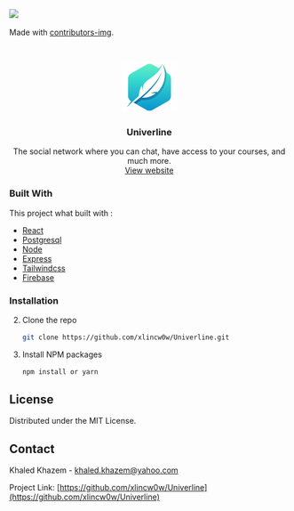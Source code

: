 <!--
*** Thanks for checking out the Best-README-Template. If you have a suggestion
*** that would make this better, please fork the repo and create a pull request
*** or simply open an issue with the tag "enhancement".
*** Thanks again! Now go create something AMAZING! :D
-->



<!-- PROJECT SHIELDS -->
<!--
*** I'm using markdown "reference style" links for readability.
*** Reference links are enclosed in brackets [ ] instead of parentheses ( ).
*** See the bottom of this document for the declaration of the reference variables
*** for contributors-url, forks-url, etc. This is an optional, concise syntax you may use.
*** https://www.markdownguide.org/basic-syntax/#reference-style-links
-->

<a href="https://github.com/xlincw0w/Univerline/graphs/contributors">
  <img src="https://contrib.rocks/image?repo=xlincw0w/Univerline" />
</a>

Made with [contributors-img](https://contrib.rocks).


<!-- PROJECT LOGO -->
<br />
<p align="center">
  <a href="https://github.com/othneildrew/Best-README-Template">
    <img src="src/Assets/Images/plume1.jpg" alt="Logo" width="100" height="90">
  </a>

  <h3 align="center">Univerline</h3>

  <p align="center">
    The social network where you can chat,
    have access to your courses, and much more.
    <br />
    <a href="https://univerline.herokuapp.com">View website</a>
  </p>
</p>


<!-- ABOUT THE PROJECT -->
<!--
## About The Project
There are many great README templates available on GitHub, however, I didn't find one that really suit my needs so I created this enhanced one. I want to create a README template so amazing that it'll be the last one you ever need -- I think this is it.

Here's why:
* Your time should be focused on creating something amazing. A project that solves a problem and helps others
* You shouldn't be doing the same tasks over and over like creating a README from scratch
* You should element DRY principles to the rest of your life :smile:

Of course, no one template will serve all projects since your needs may be different. So I'll be adding more in the near future. You may also suggest changes by forking this repo and creating a pull request or opening an issue. Thanks to all the people have have contributed to expanding this template!

A list of commonly used resources that I find helpful are listed in the acknowledgements.
-->

### Built With

This project what built with :
* [React](https://fr.reactjs.org/)
* [Postgresql](https://www.postgresql.org/)
* [Node](https://nodejs.org/en/)
* [Express](https://expressjs.com/)
* [Tailwindcss](https://tailwindcss.com/)
* [Firebase](https://firebase.google.com/)

### Installation

2. Clone the repo
   ```sh
   git clone https://github.com/xlincw0w/Univerline.git
   ```
3. Install NPM packages
   ```sh
   npm install or yarn
   ```

<!-- LICENSE -->
## License
Distributed under the MIT License.



<!-- CONTACT -->
## Contact

Khaled Khazem - khaled.khazem@yahoo.com

Project Link: [https://github.com/xlincw0w/Univerline](https://github.com/xlincw0w/Univerline)

